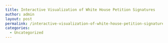 ```yaml
---
title: Interactive Visualization of White House Petition Signatures
author: admin
layout: post
permalink: /interactive-visualization-of-white-house-petition-signatures.html
categories:
  - Uncategorized
---
```

